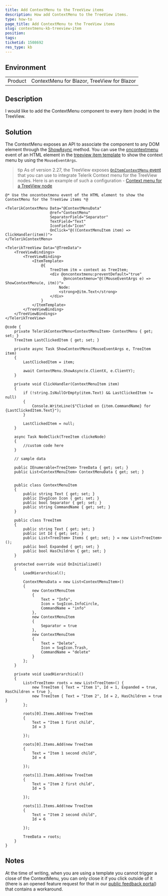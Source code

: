```yaml
---
title: Add ContextMenu to the TreeView items
description: How add ContextMenu to the TreeView items.
type: how-to
page_title: Add ContextMenu to the TreeView items
slug: contextmenu-kb-treeview-item
position: 
tags: 
ticketid: 1508692
res_type: kb
---
```


## Environment
<table>
	<tbody>
		<tr>
			<td>Product</td>
			<td>ContextMenu for Blazor, TreeView for Blazor</td>
		</tr>
	</tbody>
</table>


## Description

I would like to add the ContextMenu component to every item (node) in the TreeView.

## Solution

The ContextMenu exposes an API to associate the component to any DOM element through the [ShowAsync](slug://contextmenu-integration) method. You can use the [oncontextmenu](https://developer.mozilla.org/en-US/docs/Web/API/GlobalEventHandlers/oncontextmenu) event of an HTML element in the [treeview item template](slug://components/treeview/templates) to show the context menu by using the `MouseEventArgs`. 


>tip As of version 2.27, the TreeView exposes [`OnItemContextMenu` event](slug://treeview-events#onitemcontextmenu) that you can use to integrate Telerik Context menu for the TreeView nodes. Here is an example of such a configuration - [Context menu for a TreeView node](slug://contextmenu-integration#context-menu-for-a-treeview-node)


````RAZOR
@* Use the oncontextmenu event of the HTML element to show the ContextMenu for the TreeView items *@

<TelerikContextMenu Data="@ContextMenuData"
                    @ref="ContextMenu"
                    SeparatorField="Separator"
                    TextField="Text"
                    IconField="Icon"
                    OnClick="@((ContextMenuItem item) => ClickHandler(item))">
</TelerikContextMenu>

<TelerikTreeView Data="@TreeData">
    <TreeViewBindings>
        <TreeViewBinding>
            <ItemTemplate>
                @{
                    TreeItem itm = context as TreeItem;
                    <div @oncontextmenu:preventDefault="true"
                          @oncontextmenu="@((MouseEventArgs e) => ShowContextMenu(e, itm))">
                        Node:
                        <strong>@itm.Text</strong>
                    </div>
                }
            </ItemTemplate>
        </TreeViewBinding>
    </TreeViewBindings>
</TelerikTreeView>

@code {
    private TelerikContextMenu<ContextMenuItem> ContextMenu { get; set; }
    TreeItem LastClickedItem { get; set; }

    private async Task ShowContextMenu(MouseEventArgs e, TreeItem item)
    {
        LastClickedItem = item;

        await ContextMenu.ShowAsync(e.ClientX, e.ClientY);
    }

    private void ClickHandler(ContextMenuItem item)
    {
        if (!string.IsNullOrEmpty(item.Text) && LastClickedItem != null)
        {
            Console.WriteLine($"Clicked on {item.CommandName} for {LastClickedItem.Text}");
        }

        LastClickedItem = null;
    }

    async Task NodeClick(TreeItem clickeNode)
    {
        //custom code here
    }

    // sample data

    public IEnumerable<TreeItem> TreeData { get; set; }
    public List<ContextMenuItem> ContextMenuData { get; set; }


    public class ContextMenuItem
    {
        public string Text { get; set; }
        public ISvgIcon Icon { get; set; }
        public bool Separator { get; set; }
        public string CommandName { get; set; }
    }

    public class TreeItem
    {
        public string Text { get; set; }
        public int Id { get; set; }
        public List<TreeItem> Items { get; set; } = new List<TreeItem>();
        public bool Expanded { get; set; }
        public bool HasChildren { get; set; }
    }

    protected override void OnInitialized()
    {
        LoadHierarchical();

        ContextMenuData = new List<ContextMenuItem>()
        {
            new ContextMenuItem
            {
                Text = "Info",
                Icon = SvgIcon.InfoCircle,
                CommandName = "info"
            },
            new ContextMenuItem
            {
                Separator = true
            },
            new ContextMenuItem
            {
                Text = "Delete",
                Icon = SvgIcon.Trash,
                CommandName = "delete"
            }
        };
    }

    private void LoadHierarchical()
    {
        List<TreeItem> roots = new List<TreeItem>() {
            new TreeItem { Text = "Item 1", Id = 1, Expanded = true, HasChildren = true },
            new TreeItem { Text = "Item 2", Id = 2, HasChildren = true }
        };

        roots[0].Items.Add(new TreeItem
        {
            Text = "Item 1 first child",
            Id = 3

        });

        roots[0].Items.Add(new TreeItem
        {
            Text = "Item 1 second child",
            Id = 4

        });

        roots[1].Items.Add(new TreeItem
        {
            Text = "Item 2 first child",
            Id = 5

        });

        roots[1].Items.Add(new TreeItem
        {
            Text = "Item 2 second child",
            Id = 6

        });

        TreeData = roots;
    }
}
````

## Notes

At the time of writing, when you are using a template you cannot trigger a close of the ContextMenu, you can only close it if you click outside of it (there is an opened feature request for that in our [public feedback portal](https://feedback.telerik.com/blazor/1497622-add-hide-and-or-hideasync-method-to-contextmenu)) that contains a workaround.